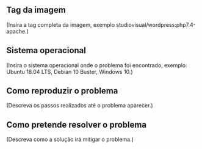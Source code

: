 ## Tag da imagem

(Insira a tag completa da imagem, exemplo studiovisual/wordpress:php7.4-apache.)

## Sistema operacional

(Insira o sistema operacional onde o problema foi encontrado, exemplo: Ubuntu 18.04 LTS, Debian 10 Buster, Windows 10.)

## Como reproduzir o problema

(Descreva os passos realizados até o problema aparecer.)

## Como pretende resolver o problema

(Descreva como a solução irá mitigar o problema.)


